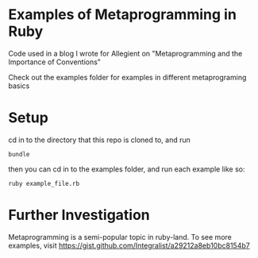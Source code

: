 # Examples of Metaprogramming in Ruby
Code used in a blog I wrote for Allegient on "Metaprogramming and the Importance of Conventions"

Check out the examples folder for examples in different metaprograming basics

# Setup

cd in to the directory that this repo is cloned to, and run

    bundle

then you can cd in to the examples folder, and run each example like so:

    ruby example_file.rb


# Further Investigation

Metaprogramming is a semi-popular topic in ruby-land. To see more examples,
visit https://gist.github.com/Integralist/a29212a8eb10bc8154b7
